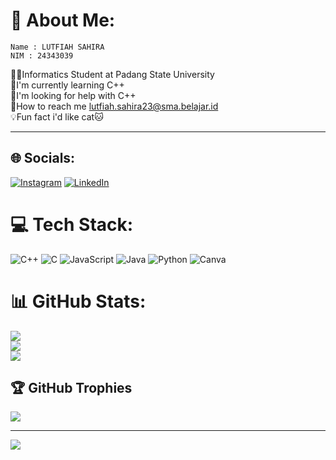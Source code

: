 # 💫 About Me:
```
Name : LUTFIAH SAHIRA
NIM : 24343039 
```
👩‍🎓Informatics Student at Padang State University<br>🦋I'm currently learning C++<br>🙏I'm looking for help with C++<br>🔎How to reach me lutfiah.sahira23@sma.belajar.id<br>💡Fun fact i'd like cat🐱

---

## 🌐 Socials:
[![Instagram](https://img.shields.io/badge/Instagram-%23E4405F.svg?logo=Instagram&logoColor=white)](https://instagram.com/@sahira_fh.04) [![LinkedIn](https://img.shields.io/badge/LinkedIn-%230077B5.svg?logo=linkedin&logoColor=white)](https://linkedin.com/in/https://www.linkedin.com/in/lutfiah-sahira-456741308) 

# 💻 Tech Stack:
![C++](https://img.shields.io/badge/c++-%2300599C.svg?style=for-the-badge&logo=c%2B%2B&logoColor=white) ![C](https://img.shields.io/badge/c-%2300599C.svg?style=for-the-badge&logo=c&logoColor=white) ![JavaScript](https://img.shields.io/badge/javascript-%23323330.svg?style=for-the-badge&logo=javascript&logoColor=%23F7DF1E) ![Java](https://img.shields.io/badge/java-%23ED8B00.svg?style=for-the-badge&logo=openjdk&logoColor=white) ![Python](https://img.shields.io/badge/python-3670A0?style=for-the-badge&logo=python&logoColor=ffdd54) ![Canva](https://img.shields.io/badge/Canva-%2300C4CC.svg?style=for-the-badge&logo=Canva&logoColor=white)
# 📊 GitHub Stats:
![](https://github-readme-stats.vercel.app/api?username=Lutfiah-s&theme=tokyonight&hide_border=false&include_all_commits=false&count_private=false)<br/>
![](https://github-readme-streak-stats.herokuapp.com/?user=Lutfiah-s&theme=tokyonight&hide_border=false)<br/>
![](https://github-readme-stats.vercel.app/api/top-langs/?username=Lutfiah-s&theme=tokyonight&hide_border=false&include_all_commits=false&count_private=false&layout=compact)

## 🏆 GitHub Trophies
![](https://github-profile-trophy.vercel.app/?username=Lutfiah-s&theme=radical&no-frame=false&no-bg=true&margin-w=4)

---
[![](https://visitcount.itsvg.in/api?id=Lutfiah-s&icon=0&color=0)](https://visitcount.itsvg.in)

<!-- Proudly created with GPRM ( https://gprm.itsvg.in ) -->
